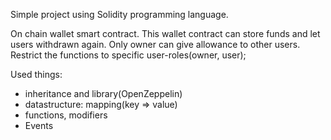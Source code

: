 Simple project using Solidity programming language.

On chain wallet smart contract. This wallet contract can store funds 
and let users withdrawn again. Only owner can give allowance to other
users. Restrict the functions to specific user-roles(owner, user);

Used things: 
* inheritance and library(OpenZeppelin)
* datastructure: mapping(key => value)
* functions, modifiers
* Events
